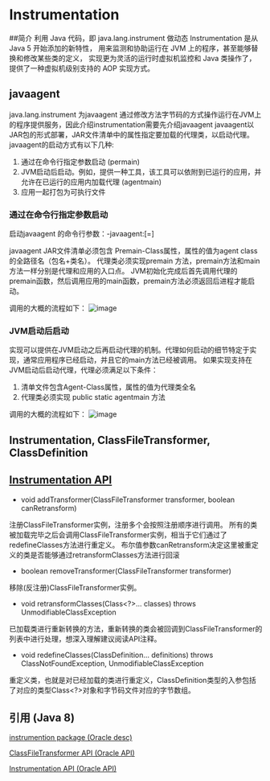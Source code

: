 # Instrumentation

##简介
利用 Java 代码，即 java.lang.instrument 做动态 Instrumentation 是从 Java 5 开始添加的新特性，
用来监测和协助运行在 JVM 上的程序，甚至能够替换和修改某些类的定义，
实现更为灵活的运行时虚拟机监控和 Java 类操作了，提供了一种虚拟机级别支持的 AOP 实现方式。

## javaagent
java.lang.instrument 为javaagent 通过修改方法字节码的方式操作运行在JVM上的程序提供服务，因此介绍instrumentation需要先介绍javaagent
javaagent以JAR包的形式部署，JAR文件清单中的属性指定要加载的代理类，以启动代理。javaagent的启动方式有以下几种:

1. 通过在命令行指定参数启动 (permain)
2. JVM启动后启动。例如，提供一种工具，该工具可以依附到已运行的应用，并允许在已运行的应用内加载代理 (agentmain)
3. 应用一起打包为可执行文件

### 通过在命令行指定参数启动
启动javaagent 的命令行参数：-javaagent:<jarpath>[=<options>]

javaagent JAR文件清单必须包含 Premain-Class属性，属性的值为agent class的全路径名（包名+类名）。
代理类必须实现premain 方法，premain方法和main方法一样分别是代理和应用的入口点。
JVM初始化完成后首先调用代理的premain函数，然后调用应用的main函数，premain方法必须返回后进程才能启动。

调用的大概的流程如下：
![image](https://raw.githubusercontent.com/Ghost4Wandering/j.icon/master/instrumentation/premain.png)


### JVM启动后启动
实现可以提供在JVM启动之后再启动代理的机制。代理如何启动的细节特定于实现，通常应用程序已经启动，并且它的main方法已经被调用。
如果实现支持在JVM启动后启动代理，代理必须满足以下条件：
1. 清单文件包含Agent-Class属性，属性的值为代理类全名
2. 代理类必须实现 public static agentmain 方法

调用的大概的流程如下：
![image](https://raw.githubusercontent.com/Ghost4Wandering/j.icon/master/instrumentation/agentclass.png)


## Instrumentation, ClassFileTransformer, ClassDefinition

## [Instrumentation API](https://docs.oracle.com/javase/8/docs/api/java/lang/instrument/Instrumentation.html)
* void addTransformer(ClassFileTransformer transformer, boolean canRetransform)

注册ClassFileTransformer实例，注册多个会按照注册顺序进行调用。
所有的类被加载完毕之后会调用ClassFileTransformer实例，相当于它们通过了redefineClasses方法进行重定义。
布尔值参数canRetransform决定这里被重定义的类是否能够通过retransformClasses方法进行回滚

* boolean removeTransformer(ClassFileTransformer transformer)

移除(反注册)ClassFileTransformer实例。

* void retransformClasses(Class<?>... classes) throws UnmodifiableClassException

已加载类进行重新转换的方法，重新转换的类会被回调到ClassFileTransformer的列表中进行处理，想深入理解建议阅读API注释。

* void redefineClasses(ClassDefinition... definitions) throws ClassNotFoundException, UnmodifiableClassException

重定义类，也就是对已经加载的类进行重定义，ClassDefinition类型的入参包括了对应的类型Class<?>对象和字节码文件对应的字节数组。


## 引用 (Java 8)

[instrumention package (Oracle desc) ](https://docs.oracle.com/javase/8/docs/api/java/lang/instrument/package-summary.html)

[ClassFileTransformer API (Oracle API)](https://docs.oracle.com/javase/8/docs/api/java/lang/instrument/ClassFileTransformer.html)

[Instrumentation API (Oracle API)](https://docs.oracle.com/javase/8/docs/api/java/lang/instrument/Instrumentation.html)